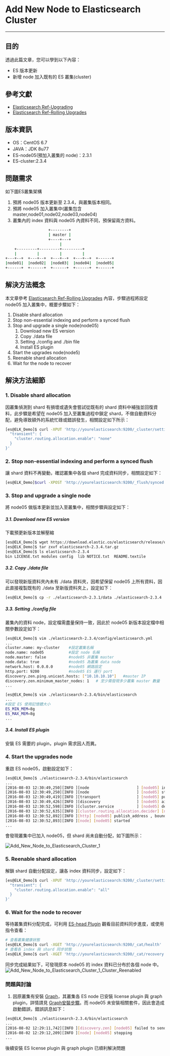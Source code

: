 # Add New Node to Elasticsearch Cluster
---

## 目的
透過此篇文章，您可以學到以下內容：
* ES 版本更新
* 新增 node 加入既有的 ES 叢集(cluster)

## 參考文獻
* [Elasticsearch Ref-Upgrading](https://www.elastic.co/guide/en/elasticsearch/reference/current/setup-upgrade.html)
* [Elasticsearch Ref-Rolling Upgrades](https://www.elastic.co/guide/en/elasticsearch/reference/current/rolling-upgrades.html)


## 版本資訊
* OS：CentOS 6.7
* JAVA：JDK 8u77
* ES-node05(預加入叢集的 node)：2.3.1
* ES-cluster:2.3.4

## 問題需求
如下圖ES叢集架構
1. 預將 node05 版本更新至 2.3.4，與叢集版本相同。
2. 預將 node05 加入叢集中(叢集包含 master,node01,node02,node03,node04)
3. 叢集內的 index 資料與 node05 內資料不同，預保留兩方資料。

```bash
                   +--------+
                   | master |
                   +----+---+
                        |
    +---------+---------+---------+
    |         |         |         |
+---+--+  +---+--+  +---+--+  +---+--+  +------+
|node01|  |node02|  |node03|  |node04|  |node05|
+------+  +------+  +------+  +------+  +------+
```

## 解決方法概念
本文章參考 [Elasticsearch Ref-Rolling Upgrades](https://www.elastic.co/guide/en/elasticsearch/reference/current/rolling-upgrades.html) 內容，步驟過程將設定 node05 加入叢集中，概要步驟如下：
1. Disable shard allocation
2. Stop non-essential indexing and perform a synced flush
3. Stop and upgrade a single node(node05)
	1. Download new ES version
	2. Copy ./data file
	3. Setting ./config and ./bin file
	4. Install ES plugin
4. Start the upgrades node(node5)
5. Reenable shard allocation
6. Wait for the node to recover

## 解決方法細節
### 1. Disable shard allocation
因叢集偵測到 shard 有損壞或遺失會嘗試從既有的 shard 資料中補強並回復資料，此步驟是希望在 node05 加入至叢集過程中鎖定 shard，不做自動資料分配，避免導致額外的系統忙碌或錯誤發生，相關設定如下所示：

```bash
[es@ELK_Demo]$ curl -XPUT 'http://yourelasticsearch:9200/_cluster/settings' -d '{
  "transient": {
    "cluster.routing.allocation.enable": "none"
  }
}'
```

### 2. Stop non-essential indexing and perform a synced flush
讓 shard 資料不再變動，確認叢集中各個 shard 完成資料同步，相關設定如下：

```bash
[es@ELK_Demo]$curl -XPOST 'http://yourelasticsearch:9200/_flush/synced'
```

### 3. Stop and upgrade a single node
將 node05 做版本更新並加入至叢集中，相關步驟與設定如下：

#####	3.1. Download new ES version
下載預更新版本並解壓縮

```bash
[es@ELK_Demo]$ wget https://download.elastic.co/elasticsearch/release/org/elasticsearch/distribution/tar/elasticsearch/2.3.4/elasticsearch-2.3.4.tar.gz
[es@ELK_Demo]$ tar zxvf elasticsearch-2.3.4.tar.gz
[es@ELK_Demo]$ ls elasticsearch-2.3.4
bin	LICENSE.txt	modules	config	lib	NOTICE.txt	README.textile
```

#####	3.2. Copy ./data file
可以發現新版資料夾內未有 ./data 資料夾，因希望保留 node05 上所有資料，因此直接複製既有的 ./data 至新版資料夾上，設定如下：

```bash
[es@ELK_Demo]$ cp -r ./elasticsearch-2.3.1/data ./elasticsearch-2.3.4
```

#####	3.3. Setting ./config file
叢集內的資料 node，設定檔需盡量保持一致，因此於 node05 新版本設定檔中相關參數設定如下：

```bash
[es@ELK_Demo]$ vim ./elasticsearch-2.3.4/config/elasticsearch.yml
...
cluster.name: my-cluster	#設定叢集名稱
node.name: node05			#設定 node 名稱
node.master: false			#node05 非叢集 master
node.data: true				#node05 為叢集 data node
network.host: 0.0.0.0		#node05 網路設定
http.port: 9200				#node05 ES 運行 port
discovery.zen.ping.unicast.hosts: ["10.10.10.10"]	#master IP
discovery.zen.minimum_master_nodes: 1	# 至少需發現多少叢集 master 數量
...

[es@ELK_Demo]$ vim ./elasticsearch-2.3.4/bin/elasticsearch
...
#設定 ES 使用記憶體大小
ES_MIN_MEM=8g
ES_MAX_MEM=8g
...
```

#####	3.4. Install ES plugin
安裝 ES 需要的 plugin，plugin 需求因人而異。

### 4. Start the upgrades node
重啟 ES node05，啟動設定如下：

```bash
[es@ELK_Demo]$ ./elasticsearch-2.3.4/bin/elasticsearch
...
[2016-08-03 12:30:49,250][INFO ][node                     ] [node05] initialized
[2016-08-03 12:30:49,250][INFO ][node                     ] [node05] starting ...
[2016-08-03 12:30:49,419][INFO ][transport                ] [node05] publish_address , bound_addresses {[::]:9301}
[2016-08-03 12:30:49,426][INFO ][discovery                ] [node05] ai-tree
[2016-08-03 12:30:52,598][INFO ][cluster.service          ] [node05] detected_master {node-master}{data=false, master=true}, added {{node03}{master=false},{node02}{master=false},{node-master}{data=false, master=true},{node04}{master=false},{node01}{master=false},}, reason: zen-disco-receive(from master [{node-master}{data=false, master=true}])
[2016-08-03 12:30:52,635][INFO ][cluster.routing.allocation.decider] [node05] updating [cluster.routing.allocation.enable] from [ALL] to [NONE]
[2016-08-03 12:30:52,892][INFO ][http] [node05] publish_address , bound_addresses {[::]:9200}
[2016-08-03 12:30:52,893][INFO ][node] [node05] started
...
```

會發現叢集中已加入 node05，但 shard 尚未自動分配，如下圖所示：

![Add_New_Node_to_Elasticsearch_Cluster_1](../pictures/Add_New_Node_to_Elasticsearch_Cluster_1_Node05_Start.png)

### 5. Reenable shard allocation
解鎖 shard 自動分配設定，讓各 index 資料同步，設定如下：

```bash
[es@ELK_Demo]$ curl -XPUT 'http://yourelasticsearch:9200/_cluster/settings' -d '{
  "transient": {
    "cluster.routing.allocation.enable": "all"
  }
}'
```

### 6. Wait for the node to recover
等待叢集資料分配完成，可利用 [ES-head Plugin](https://mobz.github.io/elasticsearch-head/) 觀看目前資料同步進度，或使用指令查看：

```bash
# 查看叢集健康狀態
[es@ELK_Demo]$ curl -XGET 'http://yourelasticsearch:9200/_cat/health'
# 查看各 index 與 shard 同步狀態 
[es@ELK_Demo]$ curl -XGET 'http://yourelasticsearch:9200/_cat/recovery'
```

同步完成結果如下，可發現原本 node05 的 index 資料已分布於各個 node 中。
![Add_New_Node_to_Elasticsearch_Cluster_1_Cluster_Reenabled](../pictures/Add_New_Node_to_Elasticsearch_Cluster_2_Cluster_Reenabled.PNG)

### 問題與討論
1. 因原叢集有安裝 [Graph](https://www.elastic.co/products/graph)，其叢集各 ES node 已安裝 license plugin 與 graph plugin，詳情請見 [Graph安裝步驟](https://www.elastic.co/downloads/graph)。而 node05 未安裝相關套件，因此會造成啟動錯誤，錯誤訊息如下：

```bash
[es@ELK_Demo]$ ./elasticsearch-2.3.4/bin/elasticsearch
...
[2016-08-02 12:29:11,742][INFO ][discovery.zen] [node05] failed to send join request to master [{node-master}{data=false, master=true}], reason [RemoteTransportException[[node-master][internal:discovery/zen/join]]; nested: IllegalStateException[failure when sending a validation request to node]; nested: RemoteTransportException[[node05][internal:discovery/zen/join/validate]]; nested: IllegalArgumentException[No custom metadata prototype registered for type [licenses], node like missing plugins]; ]
[2016-08-02 12:29:12,209][INFO ][node] [node05] stopping
...
```

後續安裝 ES license plugin 與 graph plugin 已順利解決問題